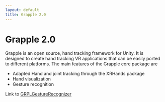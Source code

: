 ```yaml
---
layout: default
title: Grapple 2.0
---
```

# Grapple 2.0

Grapple is an open source, hand tracking framework for Unity. It is designed to create hand tracking VR applications that can be easily ported to different platforms. 
The main features of the Grapple core package are
- Adapted Hand and joint tracking through the XRHands package
- Hand visualization
- Gesture recognition

Link to [GRPLGestureRecognizer](rhinoxxrgrapple-GRPLGestureRecognizer.md)
